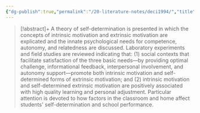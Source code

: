 ```yaml
---
{"dg-publish":true,"permalink":"/20-literature-notes/deci1994/","title":"Promoting Self‐determined Education","tags":["motivation"],"noteIcon":"1","created":"Aug 30, 2024 17:34","updated":"Sep 12, 2024 23:24"}
---
```



> [!abstract]+
> A theory of self-determination is presented in which the concepts of intrinsic motivation and extrinsic motivation are explicated and the innate psychological needs for competence, autonomy, and relatedness are discussed. Laboratory experiments and field studies are reviewed indicating that: (1) social contexts that facilitate satisfaction of the three basic needs—by providing optimal challenge, informational feedback, interpersonal involvement, and autonomy support—promote both intrinsic motivation and self-determined forms of extrinsic motivation; and (2) intrinsic motivation and self-determined extrinsic motivation are positively associated with high quality learning and personal adjustment. Particular attention is devoted to how factors in the classroom and home affect students' self-determination and school performance.
